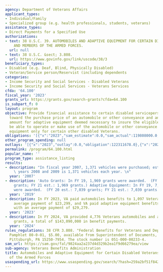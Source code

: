 ```yaml
---
agency: Department of Veterans Affairs
applicant_types:
- Individual/Family
- Specialized group (e.g. health professionals, students, veterans)
assistance_types:
- Direct Payments for a Specified Use
authorizations:
- text: 38 U.S.C. 39. AUTOMOBILES AND ADAPTIVE EQUIPMENT FOR CERTAIN DISABLED VETERANS
    AND MEMBERS OF THE ARMED FORCES.
  url: null
- text: 38 U.S.C. &sect; 3.808.
  url: https://www.govinfo.gov/link/uscode/38/3
beneficiary_types:
- Disabled (e.g. Deaf, Blind, Physically Disabled)
- Veteran/Service person/Reservist (including dependents
categories:
- Income Security and Social Services - Disabled Veterans
- Income Security and Social Services - Veterans Services
cfda: '64.100'
fiscal_year: '2023'
grants_url: https://grants.gov/search-grants?cfda=64.100
is_subpart_f: 0
layout: program
objective: Provide financial assistance to certain disabled servicepersons and Veterans
  toward the purchase price of an automobile or other conveyance and an additional
  amount for adaptive equipment deemed necessary to insure the eligible person will
  be able to operate or make use of the automobile or other conveyance. Provide adaptive
  equipment only for certain other disabled Veterans.
obligations: '[{"x":"2023","sam_estimate":0.0,"sam_actual":119808000.0,"usa_spending_actual":122311678.0},{"x":"2024","sam_estimate":0.0,"sam_actual":143089000.0,"usa_spending_actual":144096649.0},{"x":"2025","sam_estimate":0.0,"sam_actual":168056000.0,"usa_spending_actual":0.0}]'
other_program_spending: null
outlays: '[{"x":"2023","outlay":0.0,"obligation":122311678.0},{"x":"2024","outlay":0.0,"obligation":144096649.0},{"x":"2025","outlay":0.0,"obligation":0.0}]'
permalink: /program/64.100.html
popular_name: ''
program_type: assistance_listing
results:
- description: "In fiscal year 2007, 1,371 vehicles were purchased; estimate for fiscal\
    \ years 2008 and 2009 is 1,371 vehicles each year. \n"
  year: '2007'
- description: 'Auto Grants: In FY 19, 1,969 grants were awarded.  (FY 20 est.: 1,969
    grants; FY 21 est.: 1,969 grants.) Adaptive Equipment: In FY 19, 7,039 grants
    were awarded.  (FY 20 est.: 7,039 grants; FY 21 est.: 7,039 grants.)'
  year: '2019'
- description: In FY 2023, VA paid automobiles benefits to 1,097 Veterans with an
    average payment of $23,299, and VA paid adaptive equipment benefits to 3,219 Veterans
    with an average payment of $29,279.
  year: '2023'
- description: In FY 2024, VA provided 4,776 Veterans automobiles and adaptive equipment
    grants, a total of $143,090,000 in benefit payments.
  year: '2024'
rules_regulations: 38 CFR 3.808. "Federal Benefits for Veterans and Dependents," VA
  Pamphlet 80-0-01, $5.00, available from Superintendent of Documents, P.O. Box 371954,
  Pittsburgh, PA 15250-7954. The stock number is 051-000-00233-4.
sam_url: https://sam.gov/fal/9824aa2a237d4d329b2ea1f9d66279ea/view
sub-agency: Veterans Benefits Administration
title: Automobiles and Adaptive Equipment for Certain Disabled Veterans and Members
  of the Armed Forces
usaspending_url: https://www.usaspending.gov/search/?hash=259a2bf51f842b3705d46df16663f805
---
```


